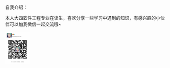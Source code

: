 # 

自我介绍：

​	本人大四软件工程专业在读生，喜欢分享一些学习中遇到的知识，有感兴趣的小伙伴可以加我微信一起交流哦~



<img src="img/505212e0fee5c166efc7a6a02d84dbb.jpg" alt="505212e0fee5c166efc7a6a02d84dbb" style="zoom:10%;" />





